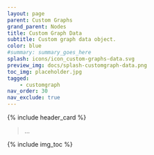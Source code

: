 ```yaml
---
layout: page
parent: Custom Graphs
grand_parent: Nodes
title: Custom Graph Data
subtitle: Custom graph data object.
color: blue
#summary: summary_goes_here
splash: icons/icon_custom-graphs-data.svg
preview_img: docs/splash-customgraph-data.png
toc_img: placeholder.jpg
tagged: 
    - customgraph
nav_order: 30
nav_exclude: true
---
```


{% include header_card %}

> ...

{% include img_toc %}
